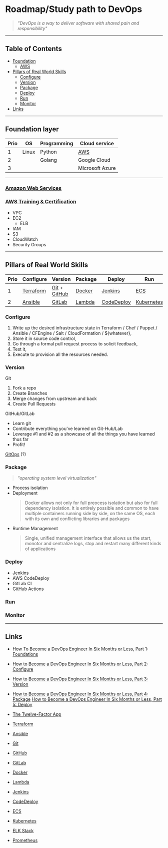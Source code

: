 # Roadmap/Study path to DevOps

> _"DevOps is a way to deliver software with shared pain and responsibility"_

---

## Table of Contents

* [Foundation](#Foundation)
  * [AWS](#Amazon_Web_Services)
* [Pillars of Real World Skills](#Pillars_of_Real_World_Skills)
  * [Configure](#Configure)
  * [Version](#Version)
  * [Package](#Package)
  * [Deploy](#Deploy)
  * [Run](#Run)
  * [Monitor](#Monitor)
* [Links](#Links)

---

## Foundation layer

Prio|OS|Programming|Cloud service
:-|-|-|-
1|Linux|Python|[AWS](https://aws.amazon.com/)
2||Golang|Google Cloud
3|||Microsoft Azure

---

### [Amazon Web Services](https://aws.amazon.com/)

### [AWS Training & Certification](https://www.aws.training/)

* VPC
* EC2
  * ELB
* IAM
* S3
* CloudWatch
* Security Groups

---

## Pillars of Real World Skills

Prio|Configure|Version|Package|Deploy|Run|Monitor
:-|-|-|-|-|-|-
1|[Terraform](https://www.terraform.io/)|[Git](https://git-scm.com/) + [GitHub](https://github.com/)|[Docker](https://www.docker.com/)|[Jenkins](https://www.jenkins.io/)|[ECS](https://en.wikipedia.org/wiki/Entity_component_system)|[ELK Stack](https://www.elastic.co/what-is/elk-stack)
2|[Ansible](https://www.ansible.com/)|[GitLab](https://about.gitlab.com/)|[Lambda](https://aws.amazon.com/lambda/)|[CodeDeploy](https://aws.amazon.com/codedeploy/)|[Kubernetes](https://kubernetes.io/)|[Prometheus](https://prometheus.io/)

### Configure

1. Write up the desired infrastructure state in Terraform / Chef / Puppet / Ansible / CFEngine / Salt / CloudFormation / ${whatever},
2. Store it in source code control,
3. Go through a formal pull request process to solicit feedback,
4. Test it,
5. Execute to provision all the resources needed.

### Version

Git

1. Fork a repo
2. Create Branches
3. Merge changes from upstream and back
4. Create Pull Requests

GitHub/GitLab

* Learn git
* Contribute everything you've learned on Git-Hub/Lab
* Leverage #1 and #2 as a showcase of all the things you have learned thus far
* Profit!

[GitOps](https://queue.acm.org/detail.cfm?ref=rss&id=3237207) (?)

### Package

> _"operating system level virtualization"_

* Process isolation
* Deployment
  > Docker allows not only for full preocess isolation but also for full dependency isolation. It is entirely possible and common to have multiple containers running side by side, on the same OS, each with its own and conflicting libraries and packages
* Runtime Management
  > Single, unified management interface that allows us the start, monotor and centralize logs, stop and restart many different kinds of applications

### Deploy

* Jenkins
* AWS CodeDeploy
* GitLab CI
* GitHub Actions

### Run

### Monitor

---

## Links

* [How To Become a DevOps Engineer In Six Months or Less, Part 1: Foundations](https://medium.com/@devfire/how-to-become-a-devops-engineer-in-six-months-or-less-366097df7737)
* [How to Become a DevOps Engineer In Six Months or Less, Part 2: Configure](https://medium.com/@devfire/how-to-become-a-devops-engineer-in-six-months-or-less-part-2-configure-a2dfc11f6f7d)
* [How to Become a DevOps Engineer In Six Months or Less, Part 3: Version](https://medium.com/@devfire/how-to-become-a-devops-engineer-in-six-months-or-less-part-3-version-76034885a7ab)
* [How to Become a DevOps Engineer In Six Months or Less, Part 4: Package](https://medium.com/@devfire/how-to-become-a-devops-engineer-in-six-months-or-less-part-4-package-47677ca2f058)
[How to Become a DevOps Engineer In Six Months or Less, Part 5: Deploy](https://medium.com/@devfire/how-to-become-a-devops-engineer-in-six-months-or-less-part-5-deploy-83e790545c23)
* [The Twelve-Factor App](https://12factor.net/)
* [Terraform](https://www.terraform.io/)
* [Ansible](https://www.ansible.com/)

* [Git](https://git-scm.com/)
* [GitHub](https://github.com/)
* [GitLab](https://about.gitlab.com/)

* [Docker](https://www.docker.com/)
* [Lambda](https://aws.amazon.com/lambda/)

* [Jenkins](https://www.jenkins.io/)
* [CodeDeploy](https://aws.amazon.com/codedeploy/)

* [ECS](https://en.wikipedia.org/wiki/Entity_component_system)
* [Kubernetes](https://kubernetes.io/)

* [ELK Stack](https://www.elastic.co/what-is/elk-stack)
* [Prometheus](https://prometheus.io/)
